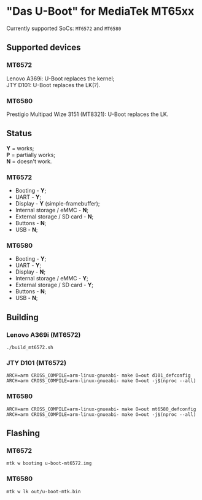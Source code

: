 # "Das U-Boot" for MediaTek MT65xx
Currently supported SoCs: `MT6572` and `MT6580`
## Supported devices
### MT6572
Lenovo A369i: U-Boot replaces the kernel;\
JTY D101: U-Boot replaces the LK(?).
### MT6580
Prestigio Multipad Wize 3151 (MT8321): U-Boot replaces the LK.

## Status
**Y** = works;\
**P** = partially works;\
**N** = doesn't work.

### MT6572
* Booting - **Y**;
* UART - **Y**;
* Display - **Y** (simple-framebuffer);
* Internal storage / eMMC - **N**;
* External storage / SD card - **N**;
* Buttons - **N**;
* USB - **N**;

### MT6580
* Booting - **Y**;
* UART - **Y**;
* Display - **N**;
* Internal storage / eMMC - **Y**;
* External storage / SD card - **Y**;
* Buttons - **N**;
* USB - **N**;

## Building
### Lenovo A369i (MT6572)
```
./build_mt6572.sh
```

### JTY D101 (MT6572)
```
ARCH=arm CROSS_COMPILE=arm-linux-gnueabi- make O=out d101_defconfig
ARCH=arm CROSS_COMPILE=arm-linux-gnueabi- make O=out -j$(nproc --all)
```

### MT6580
```
ARCH=arm CROSS_COMPILE=arm-linux-gnueabi- make O=out mt6580_defconfig
ARCH=arm CROSS_COMPILE=arm-linux-gnueabi- make O=out -j$(nproc --all)
```

## Flashing
### MT6572
```
mtk w bootimg u-boot-mt6572.img
```

### MT6580
```
mtk w lk out/u-boot-mtk.bin
```